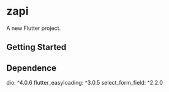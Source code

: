 # zapi

A new Flutter project.

## Getting Started



## Dependence

<!-- bruno: ^2.2.0 -->
dio: ^4.0.6
flutter_easyloading: ^3.0.5
select_form_field: ^2.2.0